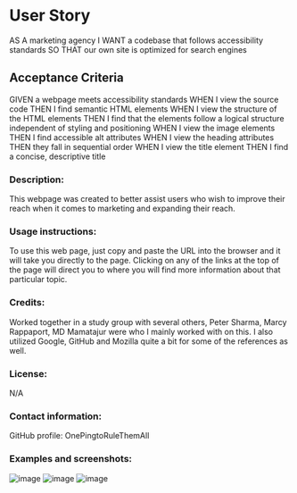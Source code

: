 # User Story
AS A marketing agency
I WANT a codebase that follows accessibility standards
SO THAT our own site is optimized for search engines

## Acceptance Criteria
GIVEN a webpage meets accessibility standards
WHEN I view the source code
THEN I find semantic HTML elements
WHEN I view the structure of the HTML elements
THEN I find that the elements follow a logical structure independent of styling and positioning
WHEN I view the image elements
THEN I find accessible alt attributes
WHEN I view the heading attributes
THEN they fall in sequential order
WHEN I view the title element
THEN I find a concise, descriptive title

### Description:
This webpage was created to better assist users who wish to improve their reach when it comes to marketing and expanding their reach. 

### Usage instructions: 
To use this web page, just copy and paste the URL into the browser and it will take you directly to the page. Clicking on any of the links at the top of the page will direct you to where you will find more information about that particular topic.

### Credits: 
Worked together in a study group with several others, Peter Sharma, Marcy Rappaport, MD Mamatajur were who I mainly worked with on this. I also utilized Google, GitHub and Mozilla quite a bit for some of the references as well. 

### License: 
N/A

### Contact information: 
GitHub profile: OnePingtoRuleThemAll

### Examples and screenshots: 
![image](Better-Marketing-Links)
![image](Search-Engine-Link-Example)
![image](Search-Engine-Link-Example-2)
